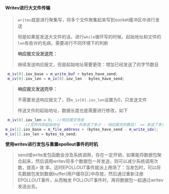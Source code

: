 #### Writev进行大文件传输

> `writev`就是进行聚集写，将多个文件聚集起来写到socket缓冲区中进行发送
>
> 但是如果是发送大文件的话，进行`while`循环写的时候，起始地址和文件的`len`有些许的毛病，需要进行不同环境下的判断
>
> **响应报文没发送完：**
>
> 继续发送响应报文，但是起始地址需要更改：增加已经发送了的字节数目

```cpp
 m_iv[0].iov_base = m_write_buf + bytes_have_send;
 m_iv[0].iov_len = m_iv[0].iov_len - bytes_have_send;
```

> **响应报文发送完毕：**
>
> 不需要发送响应报文了，将`m_iv[0].iov_len`设置为0，只发送文件
>
> 传送文件的起始地址，数据长度也是需要进行修改，如下

```cpp
 m_iv[0].iov_len = 0;  //响应报文待发
         //文件内存起始地址     （一共发送了多少 - 响应报文的数目） == 发送了多少文件                 
m_iv[1].iov_base = m_file_address + (bytes_have_send - m_write_idx);
m_iv[1].iov_len = bytes_to_send;
```

**使用writev进行发包与重置epollout事件的时机**
> send或write发包函数会涉及系统调用，存在一定开销，如果能将数据包聚合起来，然后调用writev将多个数据包一并发送，则可以减少系统调用次数，提高> 效 率。这时EPOLLOUT事件就派上用场了：当发包时，可以将先数据包发到数据buffer(用户缓存区)中存放，然后通过重新注册EPOLLOUT事件，从而触发   POLLOUT事件时，再将数据包一起通过writev发送出去。



